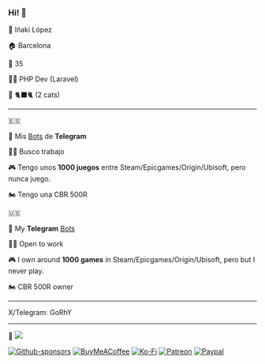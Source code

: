 ### Hi! 👋

:bust_in_silhouette: Iñaki López

:house: Barcelona

:older_man: 35

:man_in_tuxedo: PHP Dev (Laravel)

:paw_prints: :black_cat::cat2: (2 cats)

---

🇪🇸 

:ninja: Mis [Bots](https://telegra.ph/Bio-de-GoRhY-08-29) de __Telegram__

:man_technologist: Busco trabajo

:video_game: Tengo unos __1000 juegos__ entre Steam/Epicgames/Origin/Ubisoft, pero nunca juego.

:motorcycle: Tengo una CBR 500R


🇺🇸

:ninja: My __Telegram__ [Bots](https://telegra.ph/Bio-de-GoRhY-08-29)

:man_technologist: Open to work

:video_game: I own around __1000 games__ in Steam/Epicgames/Origin/Ubisoft, pero but I never play.

:motorcycle: CBR 500R owner

---

X/Telegram: GoRhY

---

💖
![](https://hit.yhype.me/github/profile?user_id=7281306)

[![Github-sponsors](https://img.shields.io/badge/sponsor-30363D?style=for-the-badge&logo=GitHub-Sponsors&logoColor=#EA4AAA)](https://github.com/sponsors/GoRhY)
[![BuyMeACoffee](https://img.shields.io/badge/Buy%20Me%20a%20Coffee-ffdd00?style=for-the-badge&logo=buy-me-a-coffee&logoColor=black)](https://buymeacoffee.com/mitrackingbot)
[![Ko-Fi](https://img.shields.io/badge/Ko--fi-F16061?style=for-the-badge&logo=ko-fi&logoColor=white)](https://ko-fi.com/mitrackingbot)
[![Patreon](https://img.shields.io/badge/Patreon-F96854?style=for-the-badge&logo=patreon&logoColor=white)](https://patreon.com/GoRhY)
[![Paypal](https://img.shields.io/badge/PayPal-00457C?style=for-the-badge&logo=paypal&logoColor=white)](https://www.paypal.me/MiTracking22)
